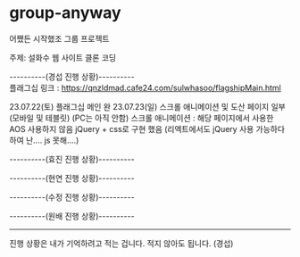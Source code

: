 # group-anyway

어쨌든 시작했조
그룹 프로젝트

주제: 설화수 웹 사이트 클론 코딩

----------(경섭 진행 상황)---------- <br/>
플래그십 링크
: https://qnzldmad.cafe24.com/sulwhasoo/flagshipMain.html

23.07.22(토) 플래그십 메인 완
23.07.23(일) 스크롤 애니메이션 및 도산 페이지 일부 (모바일 및 테블릿) (PC는 아직 안함)
스크롤 애니메이션
: 해당 페이지에서 사용한 AOS 사용하지 않음
jQuery + css로 구현 했음 (리엑트에서도 jQuery 사용 가능하다 하여 난.... js 못해....)

----------(효진 진행 상황)----------


----------(현연 진행 상황)----------


----------(수정 진행 상황)----------


----------(원배 진행 상황)----------


-----------------------------------
진행 상황은 내가 기억하려고 적는 겁니다. 적지 않아도 됩니다. (경섭)
